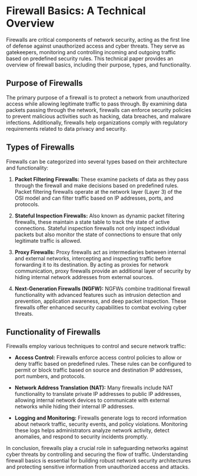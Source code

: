 # Firewall Basics: A Technical Overview

Firewalls are critical components of network security, acting as the first line of defense against unauthorized access and cyber threats. They serve as gatekeepers, monitoring and controlling incoming and outgoing traffic based on predefined security rules. This technical paper provides an overview of firewall basics, including their purpose, types, and functionality.

## Purpose of Firewalls

The primary purpose of a firewall is to protect a network from unauthorized access while allowing legitimate traffic to pass through. By examining data packets passing through the network, firewalls can enforce security policies to prevent malicious activities such as hacking, data breaches, and malware infections. Additionally, firewalls help organizations comply with regulatory requirements related to data privacy and security.

## Types of Firewalls

Firewalls can be categorized into several types based on their architecture and functionality:

1. **Packet Filtering Firewalls:** These examine packets of data as they pass through the firewall and make decisions based on predefined rules. Packet filtering firewalls operate at the network layer (Layer 3) of the OSI model and can filter traffic based on IP addresses, ports, and protocols.

2. **Stateful Inspection Firewalls:** Also known as dynamic packet filtering firewalls, these maintain a state table to track the state of active connections. Stateful inspection firewalls not only inspect individual packets but also monitor the state of connections to ensure that only legitimate traffic is allowed.

3. **Proxy Firewalls:** Proxy firewalls act as intermediaries between internal and external networks, intercepting and inspecting traffic before forwarding it to its destination. By acting as proxies for network communication, proxy firewalls provide an additional layer of security by hiding internal network addresses from external sources.

4. **Next-Generation Firewalls (NGFW):** NGFWs combine traditional firewall functionality with advanced features such as intrusion detection and prevention, application awareness, and deep packet inspection. These firewalls offer enhanced security capabilities to combat evolving cyber threats.

## Functionality of Firewalls

Firewalls employ various techniques to control and secure network traffic:

- **Access Control:** Firewalls enforce access control policies to allow or deny traffic based on predefined rules. These rules can be configured to permit or block traffic based on source and destination IP addresses, port numbers, and protocols.
  
- **Network Address Translation (NAT):** Many firewalls include NAT functionality to translate private IP addresses to public IP addresses, allowing internal network devices to communicate with external networks while hiding their internal IP addresses.

- **Logging and Monitoring:** Firewalls generate logs to record information about network traffic, security events, and policy violations. Monitoring these logs helps administrators analyze network activity, detect anomalies, and respond to security incidents promptly.

In conclusion, firewalls play a crucial role in safeguarding networks against cyber threats by controlling and securing the flow of traffic. Understanding firewall basics is essential for building robust network security architectures and protecting sensitive information from unauthorized access and attacks.
